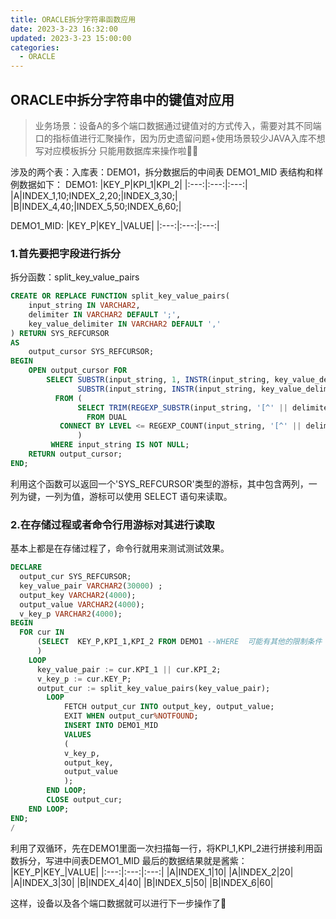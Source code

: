 ```yaml
---
title: ORACLE拆分字符串函数应用
date: 2023-3-23 16:32:00
updated: 2023-3-23 15:00:00
categories: 
  - ORACLE
---
```

## ORACLE中拆分字符串中的键值对应用
> 业务场景：设备A的多个端口数据通过键值对的方式传入，需要对其不同端口的指标值进行汇聚操作，因为历史遗留问题+使用场景较少JAVA入库不想写对应模板拆分 只能用数据库来操作啦🤣🤣


涉及的两个表：入库表：DEMO1，拆分数据后的中间表 DEMO1_MID
表结构和样例数据如下：
DEMO1:
|KEY_P|KPI_1|KPI_2|
|:---:|:---:|:---:|
|A|INDEX_1,10;INDEX_2,20;|INDEX_3,30;|
|B|INDEX_4,40;|INDEX_5,50;INDEX_6,60;|

DEMO1_MID:
|KEY_P|KEY_|VALUE|
|:---:|:---:|:---:|


### 1.首先要把字段进行拆分

拆分函数：split_key_value_pairs
```sql
CREATE OR REPLACE FUNCTION split_key_value_pairs(
    input_string IN VARCHAR2,
    delimiter IN VARCHAR2 DEFAULT ';',
    key_value_delimiter IN VARCHAR2 DEFAULT ','
) RETURN SYS_REFCURSOR
AS
    output_cursor SYS_REFCURSOR;
BEGIN
    OPEN output_cursor FOR
        SELECT SUBSTR(input_string, 1, INSTR(input_string, key_value_delimiter)-1) AS key,
               SUBSTR(input_string, INSTR(input_string, key_value_delimiter)+1) AS value
          FROM (
               SELECT TRIM(REGEXP_SUBSTR(input_string, '[^' || delimiter || ']+', 1, LEVEL)) AS input_string
                 FROM DUAL
           CONNECT BY LEVEL <= REGEXP_COUNT(input_string, '[^' || delimiter || ']+')
               )
         WHERE input_string IS NOT NULL;
    RETURN output_cursor;
END;
```
利用这个函数可以返回一个'SYS_REFCURSOR'类型的游标，其中包含两列，一列为键，一列为值，游标可以使用 SELECT 语句来读取。



### 2.在存储过程或者命令行用游标对其进行读取
基本上都是在存储过程了，命令行就用来测试测试效果。
```sql
DECLARE
  output_cur SYS_REFCURSOR;
  key_value_pair VARCHAR2(30000) ;
  output_key VARCHAR2(4000);
  output_value VARCHAR2(4000);
  v_key_p VARCHAR2(4000);
BEGIN
  FOR cur IN 
      (SELECT  KEY_P,KPI_1,KPI_2 FROM DEMO1 --WHERE  可能有其他的限制条件
      )   
    LOOP
      key_value_pair := cur.KPI_1 || cur.KPI_2;
      v_key_p := cur.KEY_P;
      output_cur := split_key_value_pairs(key_value_pair);
        LOOP
            FETCH output_cur INTO output_key, output_value;
            EXIT WHEN output_cur%NOTFOUND;
            INSERT INTO DEMO1_MID
            VALUES 
            (
            v_key_p,
            output_key,
            output_value
            );
        END LOOP;
        CLOSE output_cur;
    END LOOP;
END;
/

```
利用了双循环，先在DEMO1里面一次扫描每一行，将KPI_1,KPI_2进行拼接利用函数拆分，写进中间表DEMO1_MID
最后的数据结果就是酱紫：
|KEY_P|KEY_|VALUE|
|:---:|:---:|:---:|
|A|INDEX_1|10|
|A|INDEX_2|20|
|A|INDEX_3|30|
|B|INDEX_4|40|
|B|INDEX_5|50|
|B|INDEX_6|60|


这样，设备以及各个端口数据就可以进行下一步操作了👀